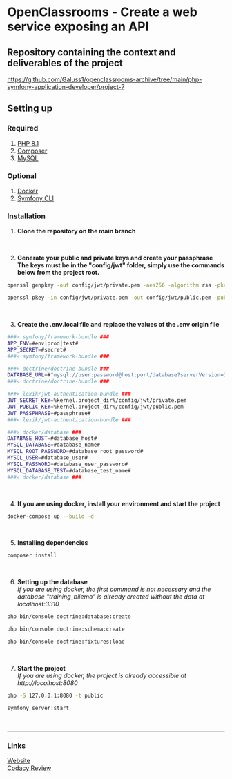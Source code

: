 # OpenClassrooms - Create a web service exposing an API

## Repository containing the context and deliverables of the project
https://github.com/Galuss1/openclassrooms-archive/tree/main/php-symfony-application-developer/project-7

## Setting up

### Required
1. [PHP 8.1](https://www.php.net/downloads.php)
2. [Composer](https://getcomposer.org/download/)
3. [MySQL](https://www.mysql.com/fr/downloads/)

### Optional
1. [Docker](https://www.docker.com/)
2. [Symfony CLI](https://symfony.com/download)

### Installation
1. **Clone the repository on the main branch**
<br>

2. **Generate your public and private keys and create your passphrase**<br>
**The keys must be in the "config/jwt" folder, simply use the commands below from the project root.**
```bash
openssl genpkey -out config/jwt/private.pem -aes256 -algorithm rsa -pkeyopt rsa_keygen_bits:4096
```
```bash
openssl pkey -in config/jwt/private.pem -out config/jwt/public.pem -pubout
```
<br>

3. **Create the .env.local file and replace the values of the .env origin file**
```bash
###> symfony/framework-bundle ###
APP_ENV=#env|prod|test#
APP_SECRET=#secret#
###< symfony/framework-bundle ###

###> doctrine/doctrine-bundle ###
DATABASE_URL=#"mysql://user:password@host:port/database?serverVersion=15&charset=utf8"#
###< doctrine/doctrine-bundle ###

###> lexik/jwt-authentication-bundle ###
JWT_SECRET_KEY=%kernel.project_dir%/config/jwt/private.pem
JWT_PUBLIC_KEY=%kernel.project_dir%/config/jwt/public.pem
JWT_PASSPHRASE=#passphrase#
###< lexik/jwt-authentication-bundle ###

###> docker/database ###
DATABASE_HOST=#database_host#
MYSQL_DATABASE=#database_name#
MYSQL_ROOT_PASSWORD=#database_root_password#
MYSQL_USER=#database_user#
MYSQL_PASSWORD=#database_user_password#
MYSQL_DATABASE_TEST=#database_test_name#
###< docker/database ###
```
<br>

4. **If you are using docker, install your environment and start the project**
```bash
docker-compose up --build -d
```
<br>

5. **Installing dependencies**
```bash
composer install
```
<br>

6. **Setting up the database**<br>
*If you are using docker, the first command is not necessary and the database "training_bilemo" is already created without the data at localhost:3310*
```bash
php bin/console doctrine:database:create
```
```bash
php bin/console doctrine:schema:create
```
```bash
php bin/console doctrine:fixtures:load
```
<br>

7. **Start the project**<br>
*If you are using docker, the project is already accessible at http://localhost:8080*
```bash
php -S 127.0.0.1:8080 -t public
```
```bash
symfony server:start
```
<br>

 --- --- ---

### Links
[Website](https://www.formation.bilemo.gaelpaquien.com)\
[Codacy Review](https://app.codacy.com/gh/Galuss1/openclassrooms-bilemo/dashboard)
